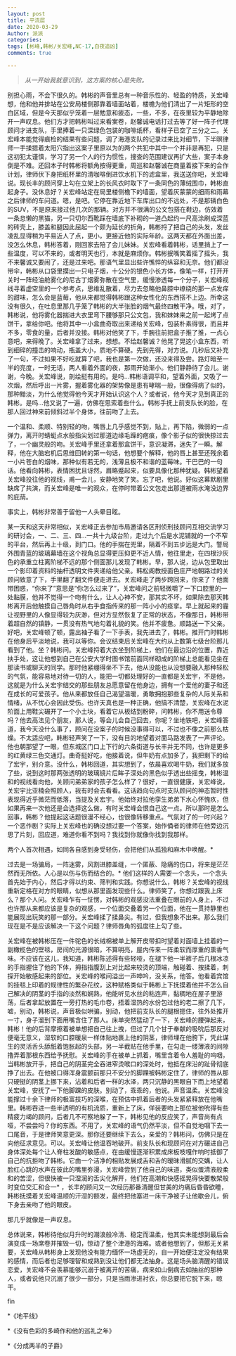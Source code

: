 ```yaml
---
layout: post
title: 平流层
date: 2020-03-29
Author: 派派
categories: 
tags: [彬峰,韩彬/关宏峰,NC-17,白夜追凶]
comments: true

---
```




> *从一开始我就意识到，这方案的核心是失败。*



别担心雨，不会下很久的。韩彬的声音里总有一种音乐性的、轻盈的特质，关宏峰想，他和他并排站在公安局楼侧那靠着墙面站着，楼檐为他们清出了一片矩形的空白区域，但是今天那似乎笼着一层勉意和疲态，一些，不多，在夜里较为平静地除开一声叹息。他们方才把韩彬叫过来看案卷，赵馨诚电话打过去等了好一阵子代理顾问才进支队，手里捧着一只深绿色包装的咖啡纸杯，看样子已空了三分之二。关宏峰本能觉得痕检的结果有些问题，调了海港支队的记录过来比对细节，下半暝律师一手揉摁着太阳穴指出这案子里原以为的两个共犯中其中一个并非是再犯，只是这初犯太谨慎，学习了另一个人的行为惯性，搜查的范围建议再扩大些，案子本身倒是不难。还回本子时韩彬将额角按得更重，周巡和赵馨诚在商量着接下来的合作计划，律师伏下身把纸杯里的清咖啡倒进饮水机下的滤盒里，我送送你吧，关宏峰说。现长丰的顾问穿上勾在立架上的长风衣时取下了一条同色的薄绒围巾，韩彬直起身子。没休息好？关宏峰站定在局里楼侧檐下的墙面，望着灰蒙蒙的细雨和雨幕之后律师的车问道。嗯，是吧。它停在靠近地下车库出口的不远处，不是那辆白色的SUV，不是原来接过他几次的那辆。对方并不很满的公文包搭在鞋边，仿效着一条怠懒的黑猫，另一只切尔西靴踩在墙底下补砌的一道凸起约一尺高涂刷成深蓝的砖壳上，膝盖和腿因此屈起一个颇为延长的折角，韩彬捋了把自己的头发，发丝凌乱显得稍为平易近人了点，更小，更接近他的实际年龄。这两天都在外面出差，没怎么休息，韩彬答着，刚回家去陪了会儿妹妹。关宏峰看着韩彬，话里捎上了一些温度，可以不来的，或者明天也行，本就是麻烦你。韩彬抿嘴笑着摇了摇头，我不来馨诚又要闹了，还是过来吧。那语气里显出些许憔悴的纵容和无奈。他们都没带伞，韩彬从口袋里摸出一只电子烟，十公分的银色小长方体，像笔一样，打开开关时一阵经油舱雾化的尼古丁烟雾弥散在空气里，缓慢渗透每一个分子，关宏峰视线寻着虚空里的一个参考点，思维乱散着，尽力去忽略他鼻腔中缭绕的那一点发痒的甜味，怎么会是蓝莓，他从来都觉得韩彬跟这种女性化的东西搭不上边。所幸这没有很久，在吐息里那几乎笼了韩彬的大半张脸的烟气最终四散干净。哦，对了，韩彬说，他将雾化器揣进大衣里弯下腰够那只公文包，我和妹妹来之前一起烤了点饼干，拿给你吧。他将其中一小盒曲奇取出来递给关宏峰，包装朴素得很，而且并不多，零食的量，后者并没接。韩彬对他笑了下，手腕往前把盒子推了推，一点心意吧，来得晚了。关宏峰拿了过来，想想。不给赵馨诚？他晃了晃这小盒东西，听到细碎的撞击的响动，瓶盖大小，质地不算硬。先到先得，对方说。几秒后又补充了一句，不过如果不好吃就算了吧，我也是第一次做，还没来得及尝。路灯暗至一半的亮度，一时无话，两人看着外面的夜，那雨开始渐小。他们静静待了会儿。谢谢，今晚。关宏峰说，剖绘挺有用的。是吗…韩彬语调平和，望着外面，又吸了一次烟，然后呼出一片雾，握着雾化器的架势像是患有哮喘一般，很像得病了似的，那种黯淡，为什么他觉得他今天才开始认识这个人？或者说，他今天才见到真正的韩彬。是吗…他又说了一遍，仿佛在思索着些什么。韩彬手抚上前支队长的脸，在那人回过神来前倾斜过半个身体，往前吻了上去。



一个温和、柔顺、特别轻的吻，嘴唇上几乎感觉不到，贴上，再下陷，微弱的一点弹力，离开时蜻蜓点水般指尖划过那道边缘毛躁的疤痕，像个影子似的很快掠过去了，一个幽灵般的吻。关宏峰手里还拿着那盒饼干，意识凝滞，迷失了一瞬。解释，他在大脑宕机后思维回转的第一句话，他想要个解释，他的唇上甚至还残余着一小片苍白的烟味，那种似有若无的，浅薄且极不和谐的蓝莓味。干巴巴的一句话。他看向韩彬，表情困扰且讶然，眉略蹙起来，似要具像化那种犹疑。韩彬望着关宏峰投往他的视线，甫一会儿，安静地笑了笑。忘了吧，他说。好似这幕默剧里缺席了共演，而关宏峰是唯一的观众，在停时带着公文包走出那道被雨水淹没边界的庇荫。



事实上，韩彬非常善于留他一人头晕目眩。



某一天和这天非常相似，关宏峰正去参加市局邀请各区刑侦刑技顾问互相交流学习的研讨会，一、二、三、四…一共十九级台阶，走过九个后是水泥铺就的一个不窄的平台，然后再上十级，到门口。他的手揣在兜里，隔着不到五步远是大门。警局外围青蓝的玻璃幕墙在这个视角总显得更压抑更不近人情，他往里走，在四根沙灰色的承重立柱离阶梯不远的那个侧面那儿发现了韩彬。早，那人说，边从包里取出一个影印着资料的抽杆透明文件夹递给他父亲。韩松阁教授面色庄严地朝路过的关顾问致意了下，手里翻了翻文件便走进去。关宏峰走了两步跨回来，你来了？他面带困惑，“你来了”意思是“你怎么过来了”，关宏峰问之前轻微嚼了一下口腔里的一处黏膜，他并不觉得一个吻有什么，让人心神不安，那其实不坏，如果除去那天韩彬离开后他触摸自己唇角时从右手食指传来的那一阵小小的痉挛。早上就起来的霾让视野里的人像显得较为灰渺，但对方显然恢复了正常的状态，不像那日，韩彬带着超自然的镇静，一贯没有热气地勾着礼貌的笑。他并不疲惫。顺路送一下父亲。好吧，关宏峰顿了顿，露出袖子看了一下手表，我先进去了，韩彬。推开门时韩彬在他身后平淡地说，我可以等你。会议结束后关宏峰在大约从上数第七级台阶那儿看到了他。坐？韩彬问。关宏峰捋着大衣坐到阶梯上，他们在最边沿的位置，靠近扶手处，这让他想到自己在公安大学时图书馆前面同样砌成的阶梯上总能看见坐在那读书或聊天的同学。那时他紧绷得坐不下去，他从没能也从没想要融入那种轻松的气氛，能容易地对待一切的人，能把一切都处理好的一直都是关宏宇，不是他，这就是为什么关宏宇结交的那些朋友总愿意留在他身边，拥有一个爱他的妻子和还在成长的可爱孩子。他从来都放任自己渴望温暖，勇敢拥抱那些复杂的人际关系和情绪，从不忧心会因此受伤。也许天真也是一种正确，他搞不清楚，关宏峰在水泥阶面上用鞋尖碾开了一个小土块，看着它从板结到粉碎，问韩彬，你不用送令尊吗？他去高法见个朋友，那人说，等会儿会自己回去，你呢？坐地铁吧，关宏峰答道，我今天没什么事了，顾问在没案子的时候没事得可以，不过也不像之前那么枯燥。不太适应吧，韩彬轻声笑了一下，没有目的地望着对面马路发表了一声评论。他也朝那望了一眼，但东城区门口上下行的六条街道与长丰并无不同，也许是更多的红黄绿三色交通灯。曲奇挺好吃，他接着说，但牛奶有点加多了，我把剩下的给了宏宇，别介意。没什么，韩彬回道，其实想到了，依晨喜欢喝牛奶，我们就多放了些，说到这时那两张透明的玻璃镜片后眸子深处的黑色似乎透出些摇曳，韩彬温和的视线看向他，关顾问弟弟家的孩子怎么样了？很好，一直很健康，关宏峰说，关宏宇比亚楠会照顾人，我有时会去看看。这话趋向句点时支队顾问的神态暂时性表现得近乎微茫而低落，当提及关宏宇。他始终对拉他孪生弟弟下水心怀愧疚，但如果再来一次他还是会选择这么做，有时关宏峰会恨自己这一点。所以那时是怎么回事，韩彬？他提起这话题很漫不经心，也很像转移重点。气氛对了的一时兴起？一个恶作剧？实际上关宏峰也的确没想过要一个答案，始作俑者的律师在他旁边沉思了片刻，回应道，难道你看不到吗？我找到你就像你找到我那样。



两个人首次相遇，如同各自感到身受轻伤，会把他们从孤独和麻木中唤醒。* 



过去是一场骗局，一阵迷雾，风割进膝盖缝，一个匿蔽、隐痛的伤口，将来是茫茫然而无所依。人心是以伤与伤而结合的。* 他们这样的人需要一个念头，一个念头首先始于内心，然后才得以约束、筛判和实践。你想说什么，韩彬？关宏峰的视线重新定格在对方的眼睛，似想从那里面发现些什么。律师笑了，你想过跟我上床么？那个人问。关宏峰乍有一怔愣，对韩彬的观感没法重叠在眼前的人身上，不过也许那从来都应该是复杂的观感，一个位面交叠着另一个位面，他在一贯持静里也能展现出玩笑的那一部分。关宏峰揉了揉鼻尖。有过，但我想象不出来。那么我们现在是不是应该解决一下这个问题？律师唇角的弧度往上勾了些。



关宏峰在被韩彬压在一件驼色的长绒棉被单上解开皮带扣时望着对面墙上挂着的一副橄榄色的壁毯，房间的光源很暗，不算明亮，屋内传来一阵柔软而厚重的熏香气味。不应该在这儿，我知道，韩彬陈述得有些轻哑，在褪下他一半裤子后几根冰凉的手指握住了他的下体，拇指指腹刮上对比起来较烫的顶端，触碰着、按揉着，刺探开始敏感起来的部位。关宏峰的喉间溢出一声呻吟，没关系，他答。他看着宾馆的挂毯上印着的规律性的繁杂花纹，这种赋格类似于韩彬上下抚摸着他并不怎么自己解决的阴茎的手指的淡然和娴熟，他能听见水丝的粘连声，黏稠地在屋子里游荡，后者拿起放置在一旁打热的毛巾卷，捂着湿热的水份包过他的老二擦了几下，嘘，别动，韩彬说，声音极似哄骗，别动，他把前支队长的腿根摁住，往外处推开一寸，身子溜到下面用嘴含住了那人。床单突然猛动了一下，关宏峰的腰弹起来，韩彬！他的后背摩擦着被单想把自己往上拽，但过了几个甘于奉献的吸吮后那反对便毫无意义，湿软的口腔暖泉一样体贴地裹上他的阴茎，律师埋在他胯下，凭此谋生的灵活舌头舔舐着饱胀起的头部，另一半截贴在他手里，在勾走一缕薄液的间隙撸弄着那根东西给予抚慰。关宏峰的手在被单上抓着，嘴里含着令人羞耻的呜咽，当韩彬放开手，把自己的阴茎完全吞进窄烫喉口的深处时，他抵在床沿的趾骨彻底挣了出去。在他被口得浑身震颤前那只不安分的脚踝被韩彬定住了，律师的唇从那只硬挺的阴茎上挪下来，沾着和后者一样的水泽，两只沉静的黑眼自下而上地望着关宏峰，安抚了一下他脚踝的皮肤。别动了，乖乖的，他说。声音温柔。关宏峰没能撑过十余下律师的极富技巧的深喉，在预估中抓着后者的头发紧紧释放在他嘴里。韩彬吞进一些半透明的有机流质，重新上了床，佯装要吻上那位被他吮得有些精疲力竭的顾问，后者几不可察地躲了一下，韩彬见他的反应笑了，声音尚有点哑，不尝尝吗？你的东西。不用了，关宏峰的语气仍然平淡，但不自觉地咽下去一口尾音，于是律师笑意更深。那你还要继续下去么，亲爱的？韩彬问，仿佛只是在向他征求意见。可以。关宏峰让他温吞地破开。前支队长和现顾问在对方碾进自己身体深处每个让人脊柱发酸的敏感点，在由缓慢逐渐积累成床板吱嘎作响时抵御了自己的抗拒吻了韩彬。它由一个洁净的相贴发展成舌和舌的暧昧滑腻的交媾，让人脸红心跳的水声在彼此的嘴里弥漫，关宏峰尝到了他自己的味道，类似蛋清液般柔和的苦涩，但很快被一只湿润的舌尖化解开，他们在高潮和快感摇晃得快要散架般时变位交汇和合一* ，长丰的顾问又一次经历那番清醒但甘美的灼痛后昏昏欲睡，韩彬抚摸着关宏峰温顺的汗湿的额发，最终把他塞进一床干净被子让他歇会儿，俯下身去亲吻了他的眼皮。



那几乎就像是一声叹息。



总体说来，韩彬待他似月升时的潮浪般冷清、稳定而温柔，他其实未能想到最后会演变成一场席卷并摧毁一切，惊动了整个津港的海难。或者他想到了，但那无关紧要，关宏峰从韩彬身上发现他没有能力缅怀一场虚无的，自一开始便注定没有结果的感情，而后者也足够理智和成熟到没让他们都无法抽身。这是场头脑清醒的错误恋爱，关宏峰不会羡慕能够沉溺于被离开的苦痛，病来如山倒病去如抽丝的那种人，或者说他只沉溺了很少一部分，只是当雨渗进衬衣，你总要把它脱下来，晾干。

fin



*《地平线》

*《没有色彩的多崎作和他的巡礼之年》

*《分成两半的子爵》
